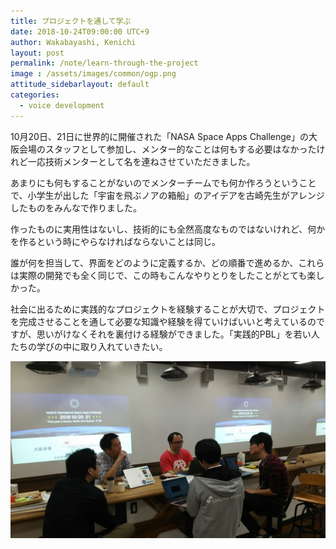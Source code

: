 ```yaml
---
title: プロジェクトを通して学ぶ
date: 2018-10-24T09:00:00 UTC+9
author: Wakabayashi, Kenichi
layout: post
permalink: /note/learn-through-the-project
image : /assets/images/common/ogp.png
attitude_sidebarlayout: default
categories:
  - voice development
---
```

10月20日、21日に世界的に開催された「NASA Space Apps Challenge」の大阪会場のスタッフとして参加し、メンター的なことは何もする必要はなかったけれど一応技術メンターとして名を連ねさせていただきました。

あまりにも何もすることがないのでメンターチームでも何か作ろうということで、小学生が出した「宇宙を飛ぶノアの箱船」のアイデアを古崎先生がアレンジしたものをみんなで作りました。

作ったものに実用性はないし、技術的にも全然高度なものではないけれど、何かを作るという時にやらなければならないことは同じ。

誰が何を担当して、界面をどのように定義するか、どの順番で進めるか、これらは実際の開発でも全く同じで、この時もこんなやりとりをしたことがとても楽しかった。

社会に出るために実践的なプロジェクトを経験することが大切で、プロジェクトを完成させることを通して必要な知識や経験を得ていけばいいと考えているのですが、思いがけなくそれを裏付ける経験ができました。「実践的PBL」を若い人たちの学びの中に取り入れていきたい。

![メンターチームで真剣に開発しているように見える写真](assets/images/2018/2018.10.21.jpg)
